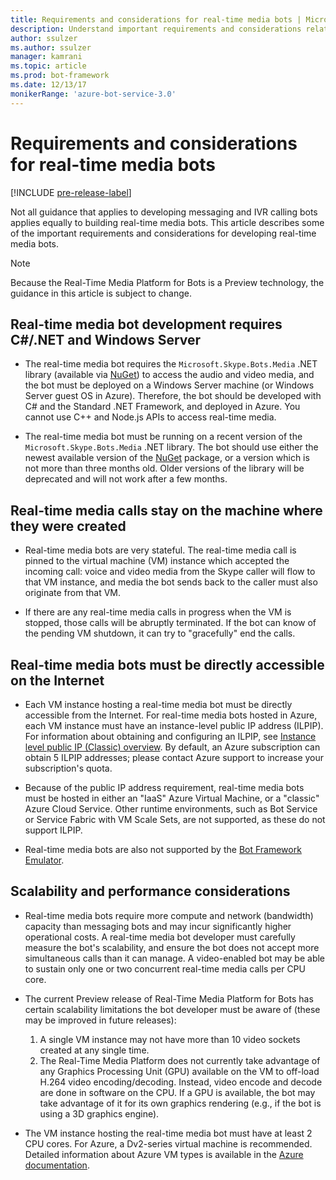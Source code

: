 ```yaml
---
title: Requirements and considerations for real-time media bots | Microsoft Docs
description: Understand important requirements and considerations related to creating real-time media bots for Skype, using the Bot Builder SDK for .NET.
author: ssulzer
ms.author: ssulzer
manager: kamrani
ms.topic: article
ms.prod: bot-framework
ms.date: 12/13/17
monikerRange: 'azure-bot-service-3.0'
---
```


# Requirements and considerations for real-time media bots

[!INCLUDE [pre-release-label](../includes/pre-release-label-v3.md)]

Not all guidance that applies to developing messaging and IVR calling bots applies equally to building real-time media bots. This article describes some of the important requirements and considerations for developing real-time media bots. 

> [!NOTE]
> Because the Real-Time Media Platform for Bots is a Preview technology, the guidance in this article is subject to change.

## Real-time media bot development requires C#/.NET and Windows Server

- The real-time media bot requires the `Microsoft.Skype.Bots.Media` .NET library (available via <a href="https://www.nuget.org/" target="_blank">NuGet</a>) to access the audio and video media, and the bot must be deployed on a Windows Server machine (or Windows Server guest OS in Azure). Therefore, the bot should be developed with C# and the Standard .NET Framework, and deployed in Azure. You cannot use C++ and Node.js APIs to access real-time media.

- The real-time media bot must be running on a recent version of the `Microsoft.Skype.Bots.Media` .NET library. The bot should use either the newest available version of the <a href="https://www.nuget.org/" target="_blank">NuGet</a> package, or a version which is not more than three months old. Older versions of the library will be deprecated and will not work after a few months.

## Real-time media calls stay on the machine where they were created

- Real-time media bots are very stateful. The real-time media call is pinned to the virtual machine (VM) instance which accepted the incoming call: voice and video media from the Skype caller will flow to that VM instance, and media the bot sends back to the caller must also originate from that VM.

- If there are any real-time media calls in progress when the VM is stopped, those calls will be abruptly terminated. If the bot can know of the pending VM shutdown, it can try to "gracefully" end the calls.

## Real-time media bots must be directly accessible on the Internet

- Each VM instance hosting a real-time media bot must be directly accessible from the Internet. For real-time media bots hosted in Azure, each VM instance must have an instance-level public IP address (ILPIP). For information about obtaining and configuring an ILPIP, see <a href="/azure/virtual-network/virtual-networks-instance-level-public-ip" target="_blank">Instance level public IP (Classic) overview</a>. By default, an Azure subscription can obtain 5 ILPIP addresses; please contact Azure support to increase your subscription's quota.

- Because of the public IP address requirement, real-time media bots must be hosted in either an "IaaS" Azure Virtual Machine, or a "classic" Azure Cloud Service. Other runtime environments, such as Bot Service or Service Fabric with VM Scale Sets, are not supported, as these do not support ILPIP.

- Real-time media bots are also not supported by the [Bot Framework Emulator](../bot-service-debug-emulator.md).

## Scalability and performance considerations

- Real-time media bots require more compute and network (bandwidth) capacity than messaging bots and may incur significantly higher operational costs. A real-time media bot developer must carefully measure the bot's scalability, and ensure the bot does not accept more simultaneous calls than it can manage. A video-enabled bot may be able to sustain only one or two concurrent real-time media calls per CPU core.

- The current Preview release of Real-Time Media Platform for Bots has certain scalability limitations the bot developer must be aware of (these may be improved in future releases): 
  1. A single VM instance may not have more than 10 video sockets created at any single time.
  2. The Real-Time Media Platform does not currently take advantage of any Graphics Processing Unit (GPU) available on the VM to off-load H.264 video encoding/decoding. Instead, video encode and decode are done in software on the CPU. If a GPU is available, the bot may take advantage of it for its own graphics rendering (e.g., if the bot is using a 3D graphics engine).

- The VM instance hosting the real-time media bot must have at least 2 CPU cores. For Azure, a Dv2-series virtual machine is recommended. Detailed information about Azure VM types is available in the <a href="/azure/virtual-machines/windows/sizes-general" target="_blank">Azure documentation</a>. 
